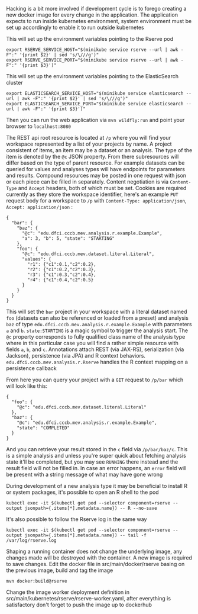 Hacking is a bit more involved if development cycle is to forego creating a new docker image for every change in the application. The application expects to run inside kubernetes environment, system environment must be set up accordingly to enable it to run outside kubernetes

This will set up the environment variables pointing to the Rserve pod
```
export RSERVE_SERVICE_HOST="$(minikube service rserve --url | awk -F":" '{print $2}' | sed 's/\///g')"
export RSERVE_SERVICE_PORT="$(minikube service rserve --url | awk -F":" '{print $3}')"
```

This will set up the environment variables pointing to the ElasticSearch cluster
```
export ELASTICSEARCH_SERVICE_HOST="$(minikube service elasticsearch --url | awk -F":" '{print $2}' | sed 's/\///g')"
export ELASTICSEARCH_SERVICE_PORT="$(minikube service elasticsearch --url | awk -F":" '{print $3}')"
```

Then you can run the web application via `mvn wildfly:run` and point your browser to `localhost:8080`

The REST api root resource is located at `/p` where you will find your workspace represented by a list of your projects by name. A project consistent of items, an item may be a dataset or an analysis. The type of the item is denoted by the `@c` JSON property. From there subresources will differ based on the type of parent resource. For example datasets can be queried for values and analyses types will have endpoints for parameters and results. Compound resources may be posted in one request with json or each piece can be filled in separately. Content negotiation is via `Content-Type` and `Accept` headers, both of which must be set. Cookies are required currently as they store the workspace identifier, here's an example `PUT` request body for a workspace to `/p` with `Content-Type: application/json`, `Accept: application/json` :

```
{
  "bar": {
    "baz": {
      "@c": "edu.dfci.cccb.mev.analysis.r.example.Example",
      "a": 3, "b": 5, "state": "STARTING"
    },
    "foo": {
      "@c": "edu.dfci.cccb.mev.dataset.literal.Literal",
      "values": {
        "r1": {"c1":0.1,"c2":0.2},
        "r2": {"c1":0.2,"c2":0.3},
        "r3": {"c1":0.3,"c2":0.4},
        "r4": {"c1":0.4,"c2":0.5}
      }
    }
  }
}
```
This will set the `bar` project in your workspace with a literal dataset named `foo` (datasets can also be referenced or loaded from a preset) and analysis `baz` of type `edu.dfci.cccb.mev.analysis.r.example.Example` with parameters `a` and `b`. `state:STARTING` is a magic symbol to trigger the analysis start. The `@c` property corresponds to fully qualified class name of the analysis type where in this particular case you will find a rather simple resource with fields `a`, `b`, and `c`. Annotations attach REST (via JAX-RS), serialization (via Jackson), persistence (via JPA) and R context behaviors. `edu.dfci.cccb.mev.analysis.r.Rserve` handles the R context mapping on a persistence callback

From here you can query your project with a `GET` request to `/p/bar` which will look like this:
```
{
  "foo": {
    "@c": "edu.dfci.cccb.mev.dataset.literal.Literal"
  },
  "baz": {
    "@c": "edu.dfci.cccb.mev.analysis.r.example.Example",
    "state": "COMPLETED"
  }
}
```
And you can retrieve your result stored in the `c` field via `/p/bar/baz/c`. This is a simple analysis and unless you're super quick about fetching analysis state it'll be completed, but you may see `RUNNING` there instead and the result field will not be filled in. In case an error happens, an `error` field will be present with a string message of what may have gone wrong

During development of a new analysis type it may be beneficial to install R or system packages, it's possible to open an R shell to the pod
```
kubectl exec -it $(kubectl get pod --selector component=rserve --output jsonpath={.items[*].metadata.name}) -- R --no-save
```

It's also possible to follow the Rserve log in the same way
```
kubectl exec -it $(kubectl get pod --selector component=rserve --output jsonpath={.items[*].metadata.name}) -- tail -f /var/log/rserve.log
```

Shaping a running container does not change the underlying image, any changes made will be destroyed with the container.  A new image is required to save changes. Edit the docker file in src/main/docker/rserve basing on the previous image, build and tag the image
```
mvn docker:build@rserve
```

Change the image worker deployment definition in src/main/kubernetes/rserve/rserve-worker.yaml, after everything is satisfactory don't forget to push the image up to dockerhub